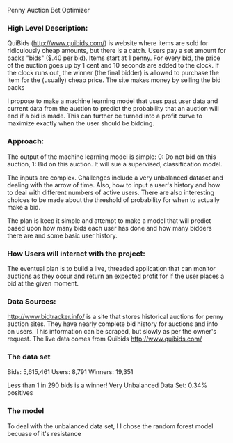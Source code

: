 Penny Auction Bet Optimizer  

### High Level Description:

QuiBids (http://www.quibids.com/) is website where items are sold for ridiculously cheap amounts, but there is a catch.  Users pay a set amount for packs "bids" ($.40 per bid).  Items start at 1 penny.  For every bid, the price of the auction goes up by 1 cent and 10 seconds are added to the clock. If the clock runs out, the winner (the final bidder) is allowed to purchase the item for the (usually) cheap price.  The site makes money by selling the bid packs

I propose to make a machine learning model that uses past user data and current data from the auction to predict the probability that an auction will end if a bid is made.  This can further be turned into a profit curve to maximize exactly when the user should be bidding.

### Approach:

The output of the machine learning model is simple:  0: Do not bid on this auction,  1: Bid on this auction.  It will sue a supervised, classification model.

The inputs are complex.  Challenges include a very unbalanced dataset and dealing with the arrow of time.  Also, how to input a user's history and how to deal with different numbers of active users.  There are also interesting choices to be made about the threshold of probability for when to actually make a bid.

The plan is keep it simple and attempt to make a model that will predict based upon how many bids each user has done and how many bidders there are and some basic user history.


### How Users will interact with the project:

The eventual plan is to build a live, threaded application that can monitor auctions as they occur and return an expected profit for if the user places a bid at the given moment. 

### Data Sources:

http://www.bidtracker.info/ is a site that stores historical auctions for penny auction sites.  They have nearly complete bid history for auctions and info on users.  This information can be scraped, but slowly as per the owner's request.  The live data comes from Quibids http://www.quibids.com/

### The data set

Bids: 5,615,461
Users: 8,791
Winners: 19,351

Less than 1 in 290 bids is a winner!
Very Unbalanced Data Set:  0.34% positives

### The model

To deal with the unbalanced data set, I I chose the random forest model becuase of it's resistance
